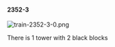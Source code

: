 #### 2352-3
![train-2352-3-0.png](https://github.com/lil-lab/nlvr/raw/master/nlvr/train/images/7/train-2352-3-0.png "train-2352-3-0.png")

There is 1 tower with 2 black blocks